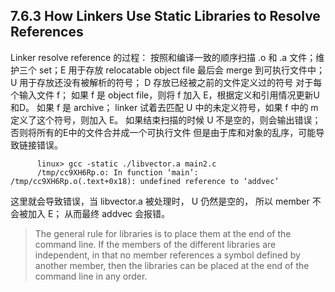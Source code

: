 ## 7.6.3 How Linkers Use Static Libraries to Resolve References
Linker resolve reference 的过程： 按照和编译一致的顺序扫描 .o 和 .a 文件；维护三个 set；E 用于存放 relocatable object file 最后会 merge 到可执行文件中； U 用于存放还没有被解析的符号； D 存放已经被之前的文件定义过的符号
对于每个输入文件 f； 如果 f 是 object file，则将 f 加入 E，根据定义和引用情况更新U和D。
如果 f 是 archive； linker 试着去匹配 U 中的未定义符号，如果 f 中的 m 定义了这个符号，则加入 E。
如果结束扫描的时候 U 不是空的，则会输出错误；否则将所有的E中的文件合并成一个可执行文件
但是由于库和对象的乱序，可能导致链接错误。
``` shell
	  linux> gcc -static ./libvector.a main2.c
	  /tmp/cc9XH6Rp.o: In function ‘main’: /tmp/cc9XH6Rp.o(.text+0x18): undefined reference to ‘addvec’
```
这里就会导致错误，当 libvector.a 被处理时， U 仍然是空的， 所以 member 不会被加入 E； 从而最终 addvec 会报错。
> The general rule for libraries is to place them at the end of the command line. If the members of the different libraries are independent, in that no member references a symbol defined by another member, then the libraries can be placed at the end of the command line in any order.  